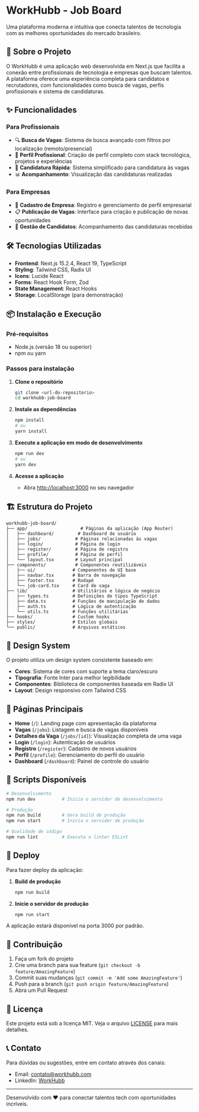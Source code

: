 # WorkHubb - Job Board

Uma plataforma moderna e intuitiva que conecta talentos de tecnologia com as melhores oportunidades do mercado brasileiro.

## 🚀 Sobre o Projeto

O WorkHubb é uma aplicação web desenvolvida em Next.js que facilita a conexão entre profissionais de tecnologia e empresas que buscam talentos. A plataforma oferece uma experiência completa para candidatos e recrutadores, com funcionalidades como busca de vagas, perfis profissionais e sistema de candidaturas.

## ✨ Funcionalidades

### Para Profissionais
- 🔍 **Busca de Vagas**: Sistema de busca avançado com filtros por localização (remoto/presencial)
- 👤 **Perfil Profissional**: Criação de perfil completo com stack tecnológica, projetos e experiências
- 📝 **Candidatura Rápida**: Sistema simplificado para candidatura às vagas
- 📊 **Acompanhamento**: Visualização das candidaturas realizadas

### Para Empresas
- 🏢 **Cadastro de Empresa**: Registro e gerenciamento de perfil empresarial
- 📋 **Publicação de Vagas**: Interface para criação e publicação de novas oportunidades
- 👥 **Gestão de Candidatos**: Acompanhamento das candidaturas recebidas

## 🛠️ Tecnologias Utilizadas

- **Frontend**: Next.js 15.2.4, React 19, TypeScript
- **Styling**: Tailwind CSS, Radix UI
- **Icons**: Lucide React
- **Forms**: React Hook Form, Zod
- **State Management**: React Hooks
- **Storage**: LocalStorage (para demonstração)

## 📦 Instalação e Execução

### Pré-requisitos
- Node.js (versão 18 ou superior)
- npm ou yarn

### Passos para instalação

1. **Clone o repositório**
   ```bash
   git clone <url-do-repositorio>
   cd workhubb-job-board
   ```

2. **Instale as dependências**
   ```bash
   npm install
   # ou
   yarn install
   ```

3. **Execute a aplicação em modo de desenvolvimento**
   ```bash
   npm run dev
   # ou
   yarn dev
   ```

4. **Acesse a aplicação**
   - Abra [http://localhost:3000](http://localhost:3000) no seu navegador

## 🏗️ Estrutura do Projeto

```
workhubb-job-board/
├── app/                    # Páginas da aplicação (App Router)
│   ├── dashboard/         # Dashboard do usuário
│   ├── jobs/             # Páginas relacionadas às vagas
│   ├── login/            # Página de login
│   ├── register/         # Página de registro
│   ├── profile/          # Página de perfil
│   └── layout.tsx        # Layout principal
├── components/           # Componentes reutilizáveis
│   ├── ui/              # Componentes de UI base
│   ├── navbar.tsx       # Barra de navegação
│   ├── footer.tsx       # Rodapé
│   └── job-card.tsx     # Card de vaga
├── lib/                 # Utilitários e lógica de negócio
│   ├── types.ts         # Definições de tipos TypeScript
│   ├── data.ts          # Funções de manipulação de dados
│   ├── auth.ts          # Lógica de autenticação
│   └── utils.ts         # Funções utilitárias
├── hooks/               # Custom hooks
├── styles/              # Estilos globais
└── public/              # Arquivos estáticos
```

## 🎨 Design System

O projeto utiliza um design system consistente baseado em:
- **Cores**: Sistema de cores com suporte a tema claro/escuro
- **Tipografia**: Fonte Inter para melhor legibilidade
- **Componentes**: Biblioteca de componentes baseada em Radix UI
- **Layout**: Design responsivo com Tailwind CSS

## 📱 Páginas Principais

- **Home** (`/`): Landing page com apresentação da plataforma
- **Vagas** (`/jobs`): Listagem e busca de vagas disponíveis
- **Detalhes da Vaga** (`/jobs/[id]`): Visualização completa de uma vaga
- **Login** (`/login`): Autenticação de usuários
- **Registro** (`/register`): Cadastro de novos usuários
- **Perfil** (`/profile`): Gerenciamento do perfil do usuário
- **Dashboard** (`/dashboard`): Painel de controle do usuário

## 🔧 Scripts Disponíveis

```bash
# Desenvolvimento
npm run dev          # Inicia o servidor de desenvolvimento

# Produção
npm run build        # Gera build de produção
npm run start        # Inicia o servidor de produção

# Qualidade de código
npm run lint         # Executa o linter ESLint
```

## 🚀 Deploy

Para fazer deploy da aplicação:

1. **Build de produção**
   ```bash
   npm run build
   ```

2. **Inicie o servidor de produção**
   ```bash
   npm run start
   ```

A aplicação estará disponível na porta 3000 por padrão.

## 🤝 Contribuição

1. Faça um fork do projeto
2. Crie uma branch para sua feature (`git checkout -b feature/AmazingFeature`)
3. Commit suas mudanças (`git commit -m 'Add some AmazingFeature'`)
4. Push para a branch (`git push origin feature/AmazingFeature`)
5. Abra um Pull Request

## 📄 Licença

Este projeto está sob a licença MIT. Veja o arquivo [LICENSE](LICENSE) para mais detalhes.

## 📞 Contato

Para dúvidas ou sugestões, entre em contato através dos canais:
- Email: contato@workhubb.com
- LinkedIn: [WorkHubb](https://linkedin.com/company/workhubb)

---

Desenvolvido com ❤️ para conectar talentos tech com oportunidades incríveis.
